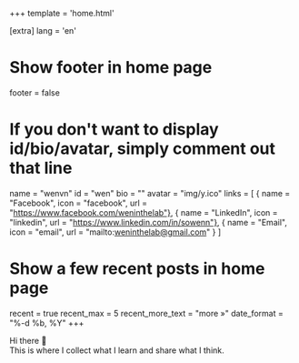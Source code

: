 +++
template = 'home.html'

[extra]
lang = 'en'

# Show footer in home page
footer = false

# If you don't want to display id/bio/avatar, simply comment out that line
name = "wenvn"
id = "wen"
bio = ""
avatar = "img/y.ico"
links = [
    { name = "Facebook", icon = "facebook", url = "https://www.facebook.com/weninthelab"},
    { name = "LinkedIn", icon = "linkedin", url = "https://www.linkedin.com/in/sowenn"},
    { name = "Email", icon = "email", url = "mailto:weninthelab@gmail.com" }
]

# Show a few recent posts in home page
recent = true
recent_max = 5
recent_more_text = "more »"
date_format = "%-d %b, %Y"
+++

Hi there 👋  
This is where I collect what I learn and share what I think.